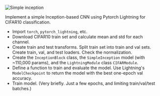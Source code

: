 
![Simple inception](https://github.com/skjdaniel/uva-deep-learning/blob/master/notebooks/simple-inception.ipynb)

Implement a simple Inception-based CNN using Pytorch Lightning for CIFAR10 classification.
- Import `torch`, `pytorch_lightning`, etc.
- Download CIFAR10 train set and calculate mean and std for each channel.
- Create train and test transforms. Split train set into train and val sets. Create train, val, and test loaders.
Check the normalization.
- Create the `InceptionBlock` class, the `SimpleInception` model (with ~110,000 params), and the
`LightningModule` class `CIFARModule`.
- Define a function to train and evaluate the model. Use Lightning's `ModelCheckpoint` to
return the model with the best one-epoch val accuracy.
- Train model. (Very briefly. Just a few epochs, and limiting train/val/test batches.) 
 
